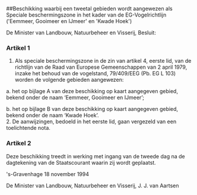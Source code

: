 <meta http-equiv='Content-Type' content='text/html; charset=utf-8' />

##Beschikking waarbij een tweetal gebieden wordt aangewezen als Speciale beschermingszone in het kader van de EG-Vogelrichtlijn ('Eemmeer, Gooimeer en IJmeer' en 'Kwade Hoek')

De Minister van Landbouw, Natuurbeheer en Visserij,  Besluit:    

### Artikel  1  

1.  Als speciale beschermingszone in de zin van artikel 4, eerste lid, van de richtlijn van de Raad van Europese Gemeenschappen van 2 april 1979, inzake het behoud van de vogelstand, 79/409/EEG (Pb. EG L 103) worden de volgende gebieden aangewezen: 

a. het op bijlage A van deze beschikking op kaart aangegeven gebied, bekend onder de naam ‘Eemmeer, Gooimeer en IJmeer’; 

b. het op bijlage B van deze beschikking op kaart aangegeven gebied, bekend onder de naam ‘Kwade Hoek’.    
2.  De aanwijzingen, bedoeld in het eerste lid, gaan vergezeld van een toelichtende nota.  

### Artikel  2  

Deze beschikking treedt in werking met ingang van de tweede dag na de dagtekening van de Staatscourant waarin zij wordt geplaatst. 

's-Gravenhage 
18 november 1994    

De 
Minister van Landbouw, Natuurbeheer en Visserij, 
J. J. van Aartsen      

